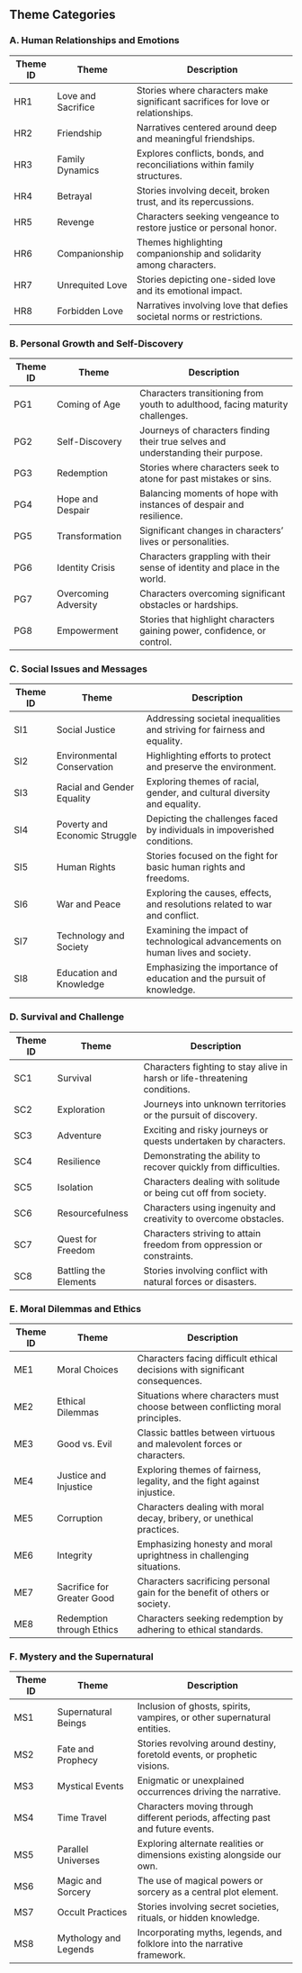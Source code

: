 
## Theme Categories

### A. Human Relationships and Emotions

| **Theme ID** | **Theme**               | **Description**                                                                 |
|--------------|-------------------------|---------------------------------------------------------------------------------|
| HR1          | Love and Sacrifice      | Stories where characters make significant sacrifices for love or relationships. |
| HR2          | Friendship              | Narratives centered around deep and meaningful friendships.                     |
| HR3          | Family Dynamics         | Explores conflicts, bonds, and reconciliations within family structures.        |
| HR4          | Betrayal                | Stories involving deceit, broken trust, and its repercussions.                   |
| HR5          | Revenge                 | Characters seeking vengeance to restore justice or personal honor.              |
| HR6          | Companionship           | Themes highlighting companionship and solidarity among characters.              |
| HR7          | Unrequited Love         | Stories depicting one-sided love and its emotional impact.                      |
| HR8          | Forbidden Love          | Narratives involving love that defies societal norms or restrictions.           |

### B. Personal Growth and Self-Discovery

| **Theme ID** | **Theme**               | **Description**                                                                 |
|--------------|-------------------------|---------------------------------------------------------------------------------|
| PG1          | Coming of Age           | Characters transitioning from youth to adulthood, facing maturity challenges.   |
| PG2          | Self-Discovery          | Journeys of characters finding their true selves and understanding their purpose.|
| PG3          | Redemption              | Stories where characters seek to atone for past mistakes or sins.               |
| PG4          | Hope and Despair        | Balancing moments of hope with instances of despair and resilience.             |
| PG5          | Transformation          | Significant changes in characters’ lives or personalities.                      |
| PG6          | Identity Crisis         | Characters grappling with their sense of identity and place in the world.        |
| PG7          | Overcoming Adversity    | Characters overcoming significant obstacles or hardships.                       |
| PG8          | Empowerment             | Stories that highlight characters gaining power, confidence, or control.        |

### C. Social Issues and Messages

| **Theme ID** | **Theme**                     | **Description**                                                                 |
|--------------|-------------------------------|---------------------------------------------------------------------------------|
| SI1          | Social Justice                | Addressing societal inequalities and striving for fairness and equality.         |
| SI2          | Environmental Conservation    | Highlighting efforts to protect and preserve the environment.                    |
| SI3          | Racial and Gender Equality    | Exploring themes of racial, gender, and cultural diversity and equality.         |
| SI4          | Poverty and Economic Struggle | Depicting the challenges faced by individuals in impoverished conditions.        |
| SI5          | Human Rights                  | Stories focused on the fight for basic human rights and freedoms.                |
| SI6          | War and Peace                 | Exploring the causes, effects, and resolutions related to war and conflict.      |
| SI7          | Technology and Society        | Examining the impact of technological advancements on human lives and society.   |
| SI8          | Education and Knowledge       | Emphasizing the importance of education and the pursuit of knowledge.            |

### D. Survival and Challenge

| **Theme ID** | **Theme**               | **Description**                                                                 |
|--------------|-------------------------|---------------------------------------------------------------------------------|
| SC1          | Survival                | Characters fighting to stay alive in harsh or life-threatening conditions.      |
| SC2          | Exploration             | Journeys into unknown territories or the pursuit of discovery.                  |
| SC3          | Adventure               | Exciting and risky journeys or quests undertaken by characters.                 |
| SC4          | Resilience              | Demonstrating the ability to recover quickly from difficulties.                 |
| SC5          | Isolation               | Characters dealing with solitude or being cut off from society.                 |
| SC6          | Resourcefulness         | Characters using ingenuity and creativity to overcome obstacles.                |
| SC7          | Quest for Freedom       | Characters striving to attain freedom from oppression or constraints.           |
| SC8          | Battling the Elements   | Stories involving conflict with natural forces or disasters.                    |

### E. Moral Dilemmas and Ethics

| **Theme ID** | **Theme**                         | **Description**                                                                 |
|--------------|-----------------------------------|---------------------------------------------------------------------------------|
| ME1          | Moral Choices                     | Characters facing difficult ethical decisions with significant consequences.    |
| ME2          | Ethical Dilemmas                  | Situations where characters must choose between conflicting moral principles.   |
| ME3          | Good vs. Evil                     | Classic battles between virtuous and malevolent forces or characters.           |
| ME4          | Justice and Injustice             | Exploring themes of fairness, legality, and the fight against injustice.         |
| ME5          | Corruption                        | Characters dealing with moral decay, bribery, or unethical practices.           |
| ME6          | Integrity                         | Emphasizing honesty and moral uprightness in challenging situations.            |
| ME7          | Sacrifice for Greater Good        | Characters sacrificing personal gain for the benefit of others or society.      |
| ME8          | Redemption through Ethics         | Characters seeking redemption by adhering to ethical standards.                 |

### F. Mystery and the Supernatural

| **Theme ID** | **Theme**                     | **Description**                                                                 |
|--------------|-------------------------------|---------------------------------------------------------------------------------|
| MS1          | Supernatural Beings           | Inclusion of ghosts, spirits, vampires, or other supernatural entities.         |
| MS2          | Fate and Prophecy             | Stories revolving around destiny, foretold events, or prophetic visions.        |
| MS3          | Mystical Events               | Enigmatic or unexplained occurrences driving the narrative.                     |
| MS4          | Time Travel                   | Characters moving through different periods, affecting past and future events.  |
| MS5          | Parallel Universes            | Exploring alternate realities or dimensions existing alongside our own.         |
| MS6          | Magic and Sorcery             | The use of magical powers or sorcery as a central plot element.                 |
| MS7          | Occult Practices              | Stories involving secret societies, rituals, or hidden knowledge.               |
| MS8          | Mythology and Legends         | Incorporating myths, legends, and folklore into the narrative framework.        |